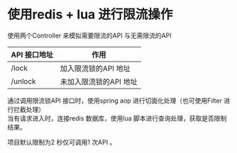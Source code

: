 # 使用redis + lua 进行限流操作

使用两个Controller 来模拟需要限流的API 与无需限流的API

API 接口地址 | 作用
-----|-----
/lock | 加入限流锁的API 地址
/unlock | 未加入限流锁的API 地址

通过调用限流锁API 接口时，使用spring aop 进行切面化处理（也可使用Filter 进行拦截处理）</br>
当有请求进入时，连接redis 数据库，使用lua 脚本进行查询处理，获取是否限制结果。

项目默认限制为2 秒仅可调用1 次API 。